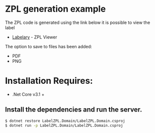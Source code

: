 # ZPL generation example

The ZPL code is generated using the link below it is possible to view the label
* [Labelary](http://labelary.com/viewer.html) - ZPL Viewer

The option to save to files has been added:
* PDF
* PNG

# Installation Requires:
* .Net Core v3.1 +

## Install the dependencies and run the server.
```sh
$ dotnet restore LabelZPL.Domain/LabelZPL.Domain.csproj 
$ dotnet run -p LabelZPL.Domain/LabelZPL.Domain.csproj
```